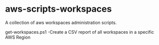 # aws-scripts-workspaces

A collection of aws workspaces administration scripts.

get-workspaces.ps1 -Create a CSV report of all workspaces in a specific AWS Region
